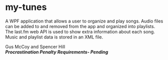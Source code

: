 # my-tunes    
A WPF application that allows a user to organize and play songs. Audio files can be added to and removed
from the app and organized into playlists. The last.fm web API is used to show extra information about each song. Music and
playlist data is stored in an XML file.  
   
Gus McCoy and Spencer Hill  
***Procrastination Penalty Requirements- Pending*** 
